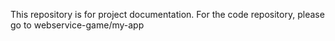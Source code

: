 This repository is for project documentation. 
For the code repository, please go to webservice-game/my-app
